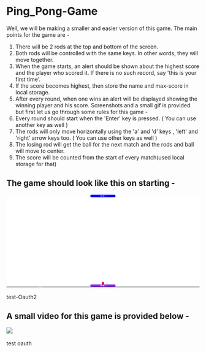 # Ping_Pong-Game

Well, we will be making a smaller and easier version of this game. The main points for the game are -
1. There will be 2 rods at the top and bottom of the screen.
2. Both rods will be controlled with the same keys. In other words, they will move together.
3. When the game starts, an alert should be shown about the highest score and the player who scored it. If there is no such record, say 'this is your first time'.
4. If the score becomes highest, then store the name and max-score in local storage.
5. After every round, when one wins an alert will be displayed showing the winning player and his score.
Screenshots and a small gif is provided but first let us go through some rules for this game -
1. Every round should start when the 'Enter' key is pressed. ( You can use another key as well )
2. The rods will only move horizontally using the 'a' and 'd' keys , 'left' and 'right' arrow keys too. ( You can use other keys as well )
3. The losing rod will get the ball for the next match and the rods and ball will move to center.
4. The score will be counted from the start of every match(used local storage for that)



## The game should look like this on starting - 
![](images/screenshot1.PNG)

test-Oauth2


## A small video for this game is provided below -
![](images/game.gif)



test oauth
